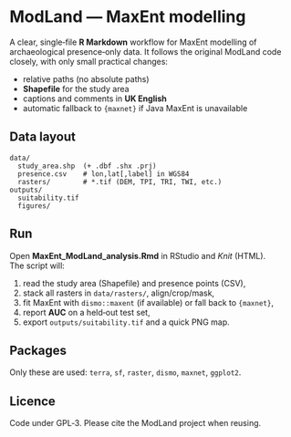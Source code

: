 # ModLand — MaxEnt modelling

A clear, single‑file **R Markdown** workflow for MaxEnt modelling of archaeological presence‑only data.
It follows the original ModLand code closely, with only small practical changes:

- relative paths (no absolute paths)
- **Shapefile** for the study area
- captions and comments in **UK English**
- automatic fallback to `{maxnet}` if Java MaxEnt is unavailable

## Data layout
```
data/
  study_area.shp  (+ .dbf .shx .prj)
  presence.csv    # lon,lat[,label] in WGS84
  rasters/        # *.tif (DEM, TPI, TRI, TWI, etc.)
outputs/
  suitability.tif
  figures/
```

## Run
Open **MaxEnt_ModLand_analysis.Rmd** in RStudio and *Knit* (HTML).  
The script will:
1) read the study area (Shapefile) and presence points (CSV),  
2) stack all rasters in `data/rasters/`, align/crop/mask,  
3) fit MaxEnt with `dismo::maxent` (if available) or fall back to `{maxnet}`,  
4) report **AUC** on a held‑out test set,  
5) export `outputs/suitability.tif` and a quick PNG map.

## Packages
Only these are used: `terra`, `sf`, `raster`, `dismo`, `maxnet`, `ggplot2`.

## Licence
Code under GPL‑3. Please cite the ModLand project when reusing.

